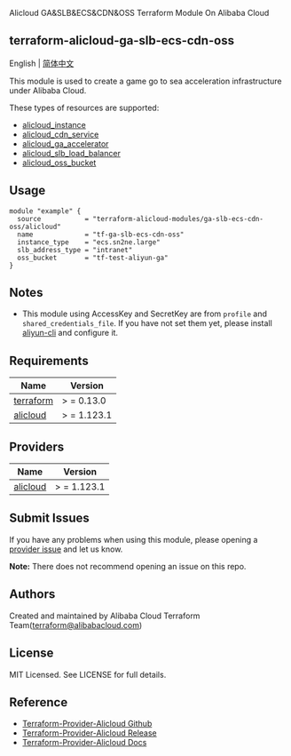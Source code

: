Alicloud GA&SLB&ECS&CDN&OSS Terraform Module On Alibaba Cloud

terraform-alicloud-ga-slb-ecs-cdn-oss
---

English | [简体中文](README-CN.md)

This module is used to create a game go to sea acceleration infrastructure under Alibaba Cloud.

These types of resources are supported:

* [alicloud_instance](https://registry.terraform.io/providers/aliyun/alicloud/latest/docs/resources/instance)
* [alicloud_cdn_service](https://registry.terraform.io/providers/aliyun/alicloud/latest/docs/data-sources/cdn_service)
* [alicloud_ga_accelerator](https://registry.terraform.io/providers/aliyun/alicloud/latest/docs/resources/ga_accelerator)
* [alicloud_slb_load_balancer](https://registry.terraform.io/providers/aliyun/alicloud/latest/docs/resources/slb_load_balancer)
* [alicloud_oss_bucket](https://registry.terraform.io/providers/aliyun/alicloud/latest/docs/resources/oss_bucket)

## Usage

```hcl
module "example" {
  source           = "terraform-alicloud-modules/ga-slb-ecs-cdn-oss/alicloud"
  name             = "tf-ga-slb-ecs-cdn-oss"
  instance_type    = "ecs.sn2ne.large"
  slb_address_type = "intranet"
  oss_bucket       = "tf-test-aliyun-ga"
}
```

## Notes

* This module using AccessKey and SecretKey are from `profile` and `shared_credentials_file`. If you have not set them
  yet, please install [aliyun-cli](https://github.com/aliyun/aliyun-cli#installation) and configure it.

## Requirements

| Name | Version |
|------|---------|
| <a name="requirement_terraform"></a> [terraform](#requirement\_terraform) | > = 0.13.0 |
| <a name="requirement_alicloud"></a> [alicloud](#requirement\_alicloud) | > = 1.123.1 |

## Providers

| Name | Version |
|------|---------|
| <a name="provider_alicloud"></a> [alicloud](#provider\_alicloud) | > = 1.123.1 |

## Submit Issues

If you have any problems when using this module, please opening
a [provider issue](https://github.com/aliyun/terraform-provider-alicloud/issues/new) and let us know.

**Note:** There does not recommend opening an issue on this repo.

## Authors

Created and maintained by Alibaba Cloud Terraform Team(terraform@alibabacloud.com)

## License

MIT Licensed. See LICENSE for full details.

## Reference

* [Terraform-Provider-Alicloud Github](https://github.com/aliyun/terraform-provider-alicloud)
* [Terraform-Provider-Alicloud Release](https://releases.hashicorp.com/terraform-provider-alicloud/)
* [Terraform-Provider-Alicloud Docs](https://registry.terraform.io/providers/aliyun/alicloud/latest/docs)
